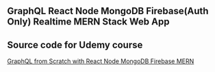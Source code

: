 ## GraphQL React Node MongoDB Firebase(Auth Only) Realtime MERN Stack Web App

## Source code for Udemy course

[GraphQL from Scratch with React Node MongoDB Firebase MERN ](https://www.udemy.com/course/graphql-react-node/?couponCode=GRAPHQL)
